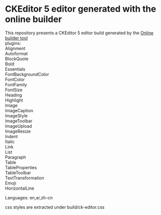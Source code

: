# CKEditor 5 editor generated with the online builder

This repository presents a CKEditor 5 editor build generated by the [Online builder tool](https://ckeditor.com/ckeditor-5/online-builder)  
plugins:  
	Alignment    
	Autoformat  
	BlockQuote  
	Bold  
	Essentials  
	FontBackgroundColor  
	FontColor  
	FontFamily  
	FontSize  
	Heading  
	Highlight  
	Image  
	ImageCaption  
	ImageStyle  
	ImageToolbar  
	ImageUpload  
	ImageResize  
	Indent  
	Italic  
	Link  
	List  
	Paragraph  
	Table  
	TableProperties  
	TableToolbar  
	TextTransformation  
	Emoji  
	HorizontalLine

Languages:
	en,ar,zh-cn

css styles are extracted under build/ck-editor.css